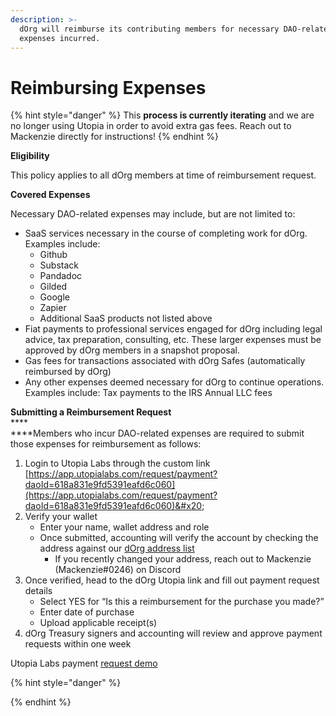 ```yaml
---
description: >-
  dOrg will reimburse its contributing members for necessary DAO-related
  expenses incurred.
---
```


# Reimbursing Expenses

{% hint style="danger" %}
This **process is currently iterating** and we are no longer using Utopia in order to avoid extra gas fees. Reach out to Mackenzie directly for instructions! &#x20;
{% endhint %}

**Eligibility**

This policy applies to all dOrg members at time of reimbursement request.

**Covered Expenses**

Necessary DAO-related expenses may include, but are not limited to:

* SaaS services necessary in the course of completing work for dOrg. Examples include:
  * Github&#x20;
  * Substack&#x20;
  * Pandadoc&#x20;
  * Gilded&#x20;
  * Google&#x20;
  * Zapier&#x20;
  * Additional SaaS products not listed above&#x20;
* Fiat payments to professional services engaged for dOrg including legal advice, tax preparation, consulting, etc. These larger expenses must be approved by dOrg members in a snapshot proposal.&#x20;
* Gas fees for transactions associated with dOrg Safes (automatically reimbursed by dOrg)
* Any other expenses deemed necessary for dOrg to continue operations. Examples include: Tax payments to the IRS Annual LLC fees

**Submitting a Reimbursement Request**\
****\
****Members who incur DAO-related expenses are required to submit those expenses for reimbursement as follows:&#x20;

1. Login to Utopia Labs through the custom link [https://app.utopialabs.com/request/payment?daoId=618a831e9fd5391eafd6c060](https://app.utopialabs.com/request/payment?daoId=618a831e9fd5391eafd6c060)&#x20;
2. Verify your wallet
   * Enter your name, wallet address and role&#x20;
   * Once submitted, accounting will verify the account by checking the address against our [dOrg address list](https://docs.google.com/spreadsheets/d/1wxRpk0e4TQN5YJJwjrzMY5U4Txns9OgDinzkWlr5E5g/edit?usp=sharing)
     * If you recently changed your address, reach out to Mackenzie (Mackenzie#0246) on Discord&#x20;
3. Once verified, head to the dOrg Utopia link and fill out payment request details&#x20;
   * Select YES for “Is this a reimbursement for the purchase you made?”&#x20;
   * Enter date of purchase&#x20;
   * Upload applicable receipt(s)&#x20;
4. dOrg Treasury signers and accounting will review and approve payment requests within one week

Utopia Labs payment [request demo](https://www.loom.com/share/183702bebd6c4c818969e532b315886a)

{% hint style="danger" %}

{% endhint %}
